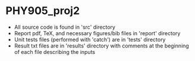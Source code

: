 # PHY905_proj2

- All source code is found in 'src' directory
- Report pdf, TeX, and necessary figures/bib files in 'report' directory
- Unit tests files (performed with 'catch') are in 'tests' directory
- Result txt files are in 'results' directory with comments at the beginning of each file describing the inputs
